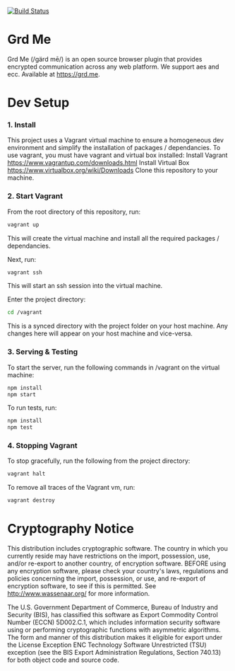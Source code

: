 [![Build Status](https://travis-ci.org/grdme/grd.me-server.svg)](https://travis-ci.org/grdme/grd.me-server)

Grd Me
======

Grd Me (/ɡärd mē/) is an open source browser plugin that provides encrypted communication across any web platform.  We support aes and ecc. Available at https://grd.me.

Dev Setup
==============
### 1. Install
This project uses a Vagrant virtual machine to ensure a homogeneous dev environment and simplify the installation of packages / dependancies.
To use vagrant, you must have vagrant and virtual box installed:
  Install Vagrant <https://www.vagrantup.com/downloads.html>
  Install Virtual Box <https://www.virtualbox.org/wiki/Downloads>
Clone this repository to your machine.
### 2. Start Vagrant
From the root directory of this repository, run:
```bash
vagrant up
```
This will create the virtual machine and install all the required packages / dependancies.

Next, run:
```bash
vagrant ssh
```
This will start an ssh session into the virtual machine.

Enter the project directory:
```bash
cd /vagrant
```
This is a synced directory with the project folder on your host machine. Any changes here will appear on your host machine and vice-versa.
### 3. Serving & Testing
To start the server, run the following commands in /vagrant on the virtual machine:
```bash
npm install
npm start
```
To run tests, run:
```bash
npm install
npm test
```
### 4. Stopping Vagrant
To stop gracefully, run the following from the project directory:
```bash
vagrant halt
```
To remove all traces of the Vagrant vm, run:
```bash
vagrant destroy
```

Cryptography Notice
======================

This distribution includes cryptographic software. The country in which you currently reside may have restrictions on the import, possession, use, and/or re-export to another country, of encryption software.
BEFORE using any encryption software, please check your country's laws, regulations and policies concerning the import, possession, or use, and re-export of encryption software, to see if this is permitted.
See <http://www.wassenaar.org/> for more information.

The U.S. Government Department of Commerce, Bureau of Industry and Security (BIS), has classified this software as Export Commodity Control Number (ECCN) 5D002.C.1, which includes information security software using or performing cryptographic functions with asymmetric algorithms.
The form and manner of this distribution makes it eligible for export under the License Exception ENC Technology Software Unrestricted (TSU) exception (see the BIS Export Administration Regulations, Section 740.13) for both object code and source code.
